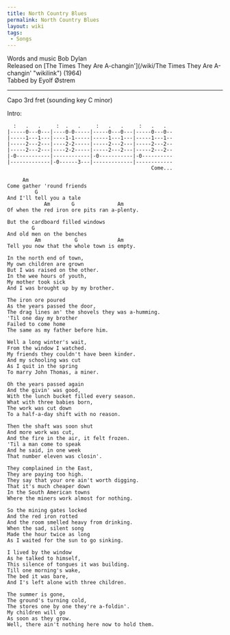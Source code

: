 ```yaml
---
title: North Country Blues
permalink: North Country Blues
layout: wiki
tags:
 - Songs
---
```


Words and music Bob Dylan  
Released on [The Times They Are
A-changin'](/wiki/The Times They Are A-changin' "wikilink") (1964)  
Tabbed by Eyolf Østrem

* * * * *

Capo 3rd fret (sounding key C minor)

Intro:

      :   .   .     :  .   .     :   .   .     :   .   .
    |-----0---0---|----0-0-----|-----0---0---|-----0---0--
    |-----1---1---|----1-1-----|-----1---1---|-----1---1--
    |-----2---2---|----2-2-----|-----2---2---|-----2---2--
    |-----2---2---|----2-2-----|-----2---2---|-----2---2--
    |-0-----------|------------|-0-----------|-0----------
    |-------------|-0------3---|-------------|------------
                                                   Come...

         Am
    Come gather 'round friends
             G
    And I'll tell you a tale
                Am       G              Am
    Of when the red iron ore pits ran a-plenty.

    But the cardboard filled windows
            G
    And old men on the benches
             Am           G             Am
    Tell you now that the whole town is empty.

    In the north end of town,
    My own children are grown
    But I was raised on the other.
    In the wee hours of youth,
    My mother took sick
    And I was brought up by my brother.

    The iron ore poured
    As the years passed the door,
    The drag lines an' the shovels they was a-humming.
    'Til one day my brother
    Failed to come home
    The same as my father before him.

    Well a long winter's wait,
    From the window I watched.
    My friends they couldn't have been kinder.
    And my schooling was cut
    As I quit in the spring
    To marry John Thomas, a miner.

    Oh the years passed again
    And the givin' was good,
    With the lunch bucket filled every season.
    What with three babies born,
    The work was cut down
    To a half-a-day shift with no reason.

    Then the shaft was soon shut
    And more work was cut,
    And the fire in the air, it felt frozen.
    'Til a man come to speak
    And he said, in one week
    That number eleven was closin'.

    They complained in the East,
    They are paying too high.
    They say that your ore ain't worth digging.
    That it's much cheaper down
    In the South American towns
    Where the miners work almost for nothing.

    So the mining gates locked
    And the red iron rotted
    And the room smelled heavy from drinking.
    When the sad, silent song
    Made the hour twice as long
    As I waited for the sun to go sinking.

    I lived by the window
    As he talked to himself,
    This silence of tongues it was building.
    Till one morning's wake,
    The bed it was bare,
    And I's left alone with three children.

    The summer is gone,
    The ground's turning cold,
    The stores one by one they're a-foldin'.
    My children will go
    As soon as they grow.
    Well, there ain't nothing here now to hold them.
